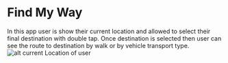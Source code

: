 # Find My Way
 In this app user is show their current location and allowed to select their final destination with double tap. Once destination is
 selected then user can see the route to destination by walk or by vehicle transport type.
![alt current Location of user](https://github.com/prana-magar/FindWay_-Prakash_C0773839/blob/master/user_location.png?raw=true)
